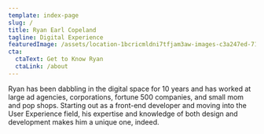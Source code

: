 ```yaml
---
template: index-page
slug: /
title: Ryan Earl Copeland
tagline: Digital Experience
featuredImage: /assets/location-1bcricmldni7tfjam3aw-images-c3a247ed-71d3-4bad-9ea3-36bb14401d39.jpeg
cta:
  ctaText: Get to Know Ryan
  ctaLink: /about
---
```

Ryan has been dabbling in the digital space for 10 years and has worked at large ad agencies, corporations, fortune 500 companies, and small mom and pop shops. Starting out as a front-end developer and moving into the User Experience field, his expertise and knowledge of both design and development makes him a unique one, indeed.